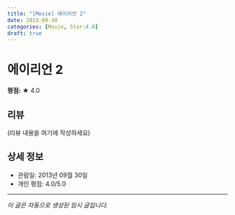 ```yaml
---
title: "[Movie] 에이리언 2"
date: 2013-09-30
categories: [Movie, Star-4.0]
draft: true
---
```


# 에이리언 2

**평점:** ★ 4.0

## 리뷰

(리뷰 내용을 여기에 작성하세요)

## 상세 정보

- 관람일: 2013년 09월 30일
- 개인 평점: 4.0/5.0

---

*이 글은 자동으로 생성된 임시 글입니다.*

